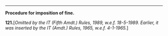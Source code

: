 ****

**Procedure for imposition of fine.**

**121.**[_Omitted by the IT (Fifth Amdt.) Rules, 1989, w.e.f. 18-5-1989. Earlier, it was inserted by the IT (Amdt.) Rules, 1965, w.e.f. 4-1-1965._]